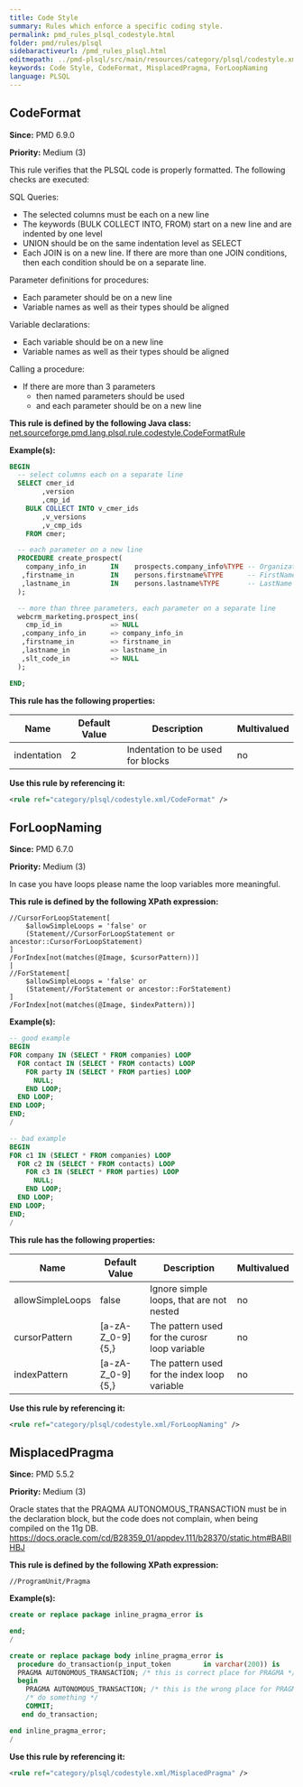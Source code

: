 ```yaml
---
title: Code Style
summary: Rules which enforce a specific coding style.
permalink: pmd_rules_plsql_codestyle.html
folder: pmd/rules/plsql
sidebaractiveurl: /pmd_rules_plsql.html
editmepath: ../pmd-plsql/src/main/resources/category/plsql/codestyle.xml
keywords: Code Style, CodeFormat, MisplacedPragma, ForLoopNaming
language: PLSQL
---
```

## CodeFormat

**Since:** PMD 6.9.0

**Priority:** Medium (3)

This rule verifies that the PLSQL code is properly formatted. The following checks are executed:

SQL Queries:

*   The selected columns must be each on a new line
*   The keywords (BULK COLLECT INTO, FROM) start on a new line and are indented by one level
*   UNION should be on the same indentation level as SELECT
*   Each JOIN is on a new line. If there are more than one JOIN conditions, then each condition should be
    on a separate line.

Parameter definitions for procedures:

*   Each parameter should be on a new line
*   Variable names as well as their types should be aligned

Variable declarations:

*   Each variable should be on a new line
*   Variable names as well as their types should be aligned

Calling a procedure:

*   If there are more than 3 parameters
    *   then named parameters should be used
    *   and each parameter should be on a new line

**This rule is defined by the following Java class:** [net.sourceforge.pmd.lang.plsql.rule.codestyle.CodeFormatRule](https://github.com/pmd/pmd/blob/master/pmd-plsql/src/main/java/net/sourceforge/pmd/lang/plsql/rule/codestyle/CodeFormatRule.java)

**Example(s):**

``` sql
BEGIN
  -- select columns each on a separate line
  SELECT cmer_id
        ,version
        ,cmp_id
    BULK COLLECT INTO v_cmer_ids
        ,v_versions
        ,v_cmp_ids
    FROM cmer;

  -- each parameter on a new line
  PROCEDURE create_prospect(
    company_info_in      IN    prospects.company_info%TYPE -- Organization
   ,firstname_in         IN    persons.firstname%TYPE      -- FirstName
   ,lastname_in          IN    persons.lastname%TYPE       -- LastName
  );

  -- more than three parameters, each parameter on a separate line
  webcrm_marketing.prospect_ins(
    cmp_id_in            => NULL
   ,company_info_in      => company_info_in
   ,firstname_in         => firstname_in
   ,lastname_in          => lastname_in
   ,slt_code_in          => NULL
  );

END;
```

**This rule has the following properties:**

|Name|Default Value|Description|Multivalued|
|----|-------------|-----------|-----------|
|indentation|2|Indentation to be used for blocks|no|

**Use this rule by referencing it:**
``` xml
<rule ref="category/plsql/codestyle.xml/CodeFormat" />
```

## ForLoopNaming

**Since:** PMD 6.7.0

**Priority:** Medium (3)

In case you have loops please name the loop variables more meaningful.

**This rule is defined by the following XPath expression:**
``` xpath
//CursorForLoopStatement[
    $allowSimpleLoops = 'false' or
    (Statement//CursorForLoopStatement or ancestor::CursorForLoopStatement)
]
/ForIndex[not(matches(@Image, $cursorPattern))]
|
//ForStatement[
    $allowSimpleLoops = 'false' or
    (Statement//ForStatement or ancestor::ForStatement)
]
/ForIndex[not(matches(@Image, $indexPattern))]
```

**Example(s):**

``` sql
-- good example
BEGIN
FOR company IN (SELECT * FROM companies) LOOP
  FOR contact IN (SELECT * FROM contacts) LOOP
    FOR party IN (SELECT * FROM parties) LOOP
      NULL;
    END LOOP;
  END LOOP;
END LOOP;
END;
/

-- bad example
BEGIN
FOR c1 IN (SELECT * FROM companies) LOOP
  FOR c2 IN (SELECT * FROM contacts) LOOP
    FOR c3 IN (SELECT * FROM parties) LOOP
      NULL;
    END LOOP;
  END LOOP;
END LOOP;
END;
/
```

**This rule has the following properties:**

|Name|Default Value|Description|Multivalued|
|----|-------------|-----------|-----------|
|allowSimpleLoops|false|Ignore simple loops, that are not nested|no|
|cursorPattern|\[a-zA-Z\_0-9\]{5,}|The pattern used for the curosr loop variable|no|
|indexPattern|\[a-zA-Z\_0-9\]{5,}|The pattern used for the index loop variable|no|

**Use this rule by referencing it:**
``` xml
<rule ref="category/plsql/codestyle.xml/ForLoopNaming" />
```

## MisplacedPragma

**Since:** PMD 5.5.2

**Priority:** Medium (3)

Oracle states that the PRAQMA AUTONOMOUS_TRANSACTION must be in the declaration block,
but the code does not complain, when being compiled on the 11g DB.
https://docs.oracle.com/cd/B28359_01/appdev.111/b28370/static.htm#BABIIHBJ

**This rule is defined by the following XPath expression:**
``` xpath
//ProgramUnit/Pragma
```

**Example(s):**

``` sql
create or replace package inline_pragma_error is

end;
/

create or replace package body inline_pragma_error is
  procedure do_transaction(p_input_token        in varchar(200)) is
  PRAGMA AUTONOMOUS_TRANSACTION; /* this is correct place for PRAGMA */
  begin
    PRAGMA AUTONOMOUS_TRANSACTION; /* this is the wrong place for PRAGMA -> violation */
    /* do something */
    COMMIT;
   end do_transaction;

end inline_pragma_error;
/
```

**Use this rule by referencing it:**
``` xml
<rule ref="category/plsql/codestyle.xml/MisplacedPragma" />
```

